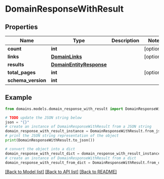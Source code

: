 # DomainResponseWithResult


## Properties

Name | Type | Description | Notes
------------ | ------------- | ------------- | -------------
**count** | **int** |  | [optional] 
**links** | [**DomainLinks**](DomainLinks.md) |  | [optional] 
**results** | [**DomainEntityResponse**](DomainEntityResponse.md) |  | 
**total_pages** | **int** |  | [optional] 
**schema_version** | **int** |  | 

## Example

```python
from domains.models.domain_response_with_result import DomainResponseWithResult

# TODO update the JSON string below
json = "{}"
# create an instance of DomainResponseWithResult from a JSON string
domain_response_with_result_instance = DomainResponseWithResult.from_json(json)
# print the JSON string representation of the object
print(DomainResponseWithResult.to_json())

# convert the object into a dict
domain_response_with_result_dict = domain_response_with_result_instance.to_dict()
# create an instance of DomainResponseWithResult from a dict
domain_response_with_result_from_dict = DomainResponseWithResult.from_dict(domain_response_with_result_dict)
```
[[Back to Model list]](../README.md#documentation-for-models) [[Back to API list]](../README.md#documentation-for-api-endpoints) [[Back to README]](../README.md)


